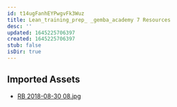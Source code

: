 ```yaml
---
id: t14ugFanhEYPwgvFk3Wuz
title: Lean_training_prep_ _gemba_academy 7 Resources
desc: ''
updated: 1645225706397
created: 1645225706397
stub: false
isDir: true
---
```

## Imported Assets
- [RB 2018-08-30 08.jpg](/assets/rb-2018-08-30-08.jpg)
